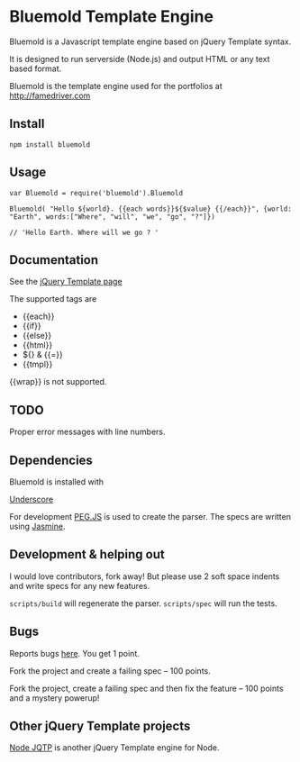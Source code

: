 # Bluemold Template Engine

Bluemold is a Javascript template engine based on jQuery Template syntax.

It is designed to run serverside (Node.js) and output HTML or any text based format.

Bluemold is the template engine used for the portfolios at http://famedriver.com

## Install
    npm install bluemold

## Usage
    var Bluemold = require('bluemold').Bluemold

    Bluemold( "Hello ${world}. {{each words}}${$value} {{/each}}", {world: "Earth", words:["Where", "will", "we", "go", "?"]})

    // 'Hello Earth. Where will we go ? '

## Documentation

See the [jQuery Template page](http://api.jquery.com/category/plugins/templates/)

The supported tags are

* {{each}}
* {{if}}
* {{else}}
* {{html}}
* ${} & {{=}}
* {{tmpl}}

{{wrap}} is not supported.

## TODO

Proper error messages with line numbers.

## Dependencies

Bluemold is installed with

[Underscore](http://documentcloud.github.com/underscore/)

For development [PEG.JS](http://pegjs.majda.cz/) is used to create the parser. The specs are written using [Jasmine](http://pivotal.github.com/jasmine/).

## Development & helping out

I would love contributors, fork away! But please use 2 soft space indents and write specs for any new features.

`scripts/build` will regenerate the parser.
`scripts/spec` will run the tests.

## Bugs

Reports bugs [here](https://github.com/jweir/Bluemold/issues). You get 1 point.

Fork the project and create a failing spec – 100 points.

Fork the project, create a failing spec and then fix the feature – 100 points and a mystery powerup!

## Other jQuery Template projects

[Node JQTP](https://github.com/kof/node-jqtpl) is another jQuery Template engine for Node.
